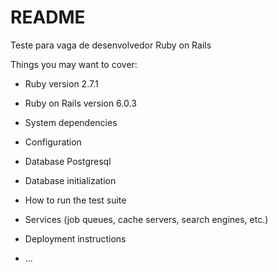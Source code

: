# README

Teste para vaga de desenvolvedor Ruby on Rails

Things you may want to cover:

* Ruby version 2.7.1

* Ruby on Rails version 6.0.3

* System dependencies

* Configuration

* Database Postgresql

* Database initialization

* How to run the test suite

* Services (job queues, cache servers, search engines, etc.)

* Deployment instructions

* ...

